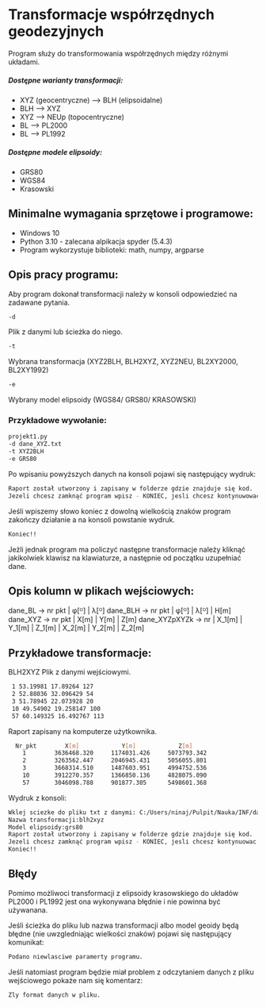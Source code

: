 # Transformacje współrzędnych geodezyjnych 
Program służy do transformowania współrzędnych między różnymi układami.
##### Dostępne warianty transformacji:
- XYZ (geocentryczne) --> BLH (elipsoidalne)
- BLH --> XYZ
- XYZ --> NEUp (topocentryczne)
- BL --> PL2000
- BL --> PL1992
##### Dostępne modele elipsoidy:
- GRS80
- WGS84
- Krasowski

## Minimalne wymagania sprzętowe i programowe:
- Windows 10
- Python 3.10 - zalecana alpikacja spyder (5.4.3)
- Program wykorzystuje biblioteki: math, numpy, argparse

## Opis pracy programu:
Aby program dokonał transformacji należy w konsoli odpowiedzieć na zadawane pytania.
```sh
-d
```
Plik z danymi lub ścieżka do niego.
```sh
-t
```
Wybrana transformacja (XYZ2BLH, BLH2XYZ, XYZ2NEU, BL2XY2000, BL2XY1992)
```sh
-e
```
Wybrany model elipsoidy (WGS84/ GRS80/ KRASOWSKI)

### Przykładowe wywołanie:
```sh
projekt1.py
-d dane_XYZ.txt
-t XYZ2BLH
-e GRS80
```
Po wpisaniu powyższych danych na konsoli pojawi się następujący wydruk:
```sh
Raport został utworzony i zapisany w folderze gdzie znajduje się kod.
Jezeli chcesz zamknąć program wpisz - KONIEC, jesli chcesz kontynuwować napisz cokolwiek: 
```
Jeśli wpiszemy słowo koniec z dowolną wielkością znaków program zakończy działanie a na konsoli powstanie wydruk.
```sh
Koniec!!
```
Jeżli jednak program ma policzyć następne transformacje należy kliknąć jakikolwiek klawisz na klawiaturze, a następnie od początku uzupełniać dane.
## Opis kolumn w plikach wejściowych:
dane_BL -> nr pkt | φ[ᴼ] | λ[ᴼ]
dane_BLH -> nr pkt | φ[ᴼ] | λ[ᴼ] | H[m]
dane_XYZ -> nr pkt | X[m] | Y[m] | Z[m]
dane_XYZpXYZk -> nr  | X_1[m] | Y_1[m] | Z_1[m]  | X_2[m] | Y_2[m] | Z_2[m]

## Przykładowe transformacje:
BLH2XYZ
Plik z danymi wejściowymi.
```sh
 1 53.19981 17.89264 127
 2 52.88036 32.096429 54
 3 51.78945 22.073928 20
 10 49.54902 19.258147 100
 57 60.149325 16.492767 113
```
Raport zapisany na komputerze użytkownika.
```sh
  Nr_pkt        X[m]            Y[m]            Z[m]      
    1        3636468.320     1174031.426     5073793.342  
    2        3263562.447     2046945.431     5056055.801  
    3        3668314.510     1487603.951     4994752.536  
    10       3912270.357     1366850.136     4828075.090  
    57       3046098.788     901877.305      5498601.368  
```
Wydruk z konsoli:
```sh
Wklej sciezke do pliku txt z danymi: C:/Users/ninaj/Pulpit/Nauka/INF/dane_BLH.txt
Nazwa transformacji:blh2xyz
Model elipsoidy:grs80
Raport został utworzony i zapisany w folderze gdzie znajduje się kod.
Jezeli chcesz zamknąć program wpisz - KONIEC, jesli chcesz kontynuowac napisz cokolwiek: koniec
Koniec!!
```

## Błędy
Pomimo możliwoci transformacji z elipsoidy krasowskiego do układów PL2000 i PL1992 jest ona wykonywana błędnie i nie powinna być używanana. 

Jeśli ścieżka do pliku lub nazwa transformacji albo model geoidy będą błędne (nie uwzgledniając wielkości znaków) pojawi się następujący komunikat:
```sh
Podano niewlasciwe paramerty programu.
```
Jeśli natomiast program będzie miał problem z odczytaniem danych z pliku wejściowego pokaże nam się komentarz:
```sh
Zly format danych w pliku.
```
